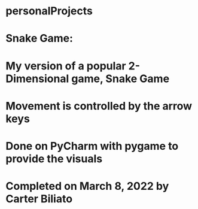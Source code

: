 # personalProjects

# Snake Game:
# My version of a popular 2-Dimensional game, Snake Game
# Movement is controlled by the arrow keys
# Done on PyCharm with pygame to provide the visuals

# Completed on March 8, 2022 by Carter Biliato

